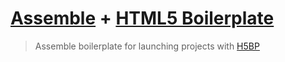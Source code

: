 # [Assemble](http://assemble.io) + [HTML5 Boilerplate](https://github.com/h5bp/html5-boilerplate)

> Assemble boilerplate for launching projects with [H5BP](https://github.com/h5bp/html5-boilerplate)

